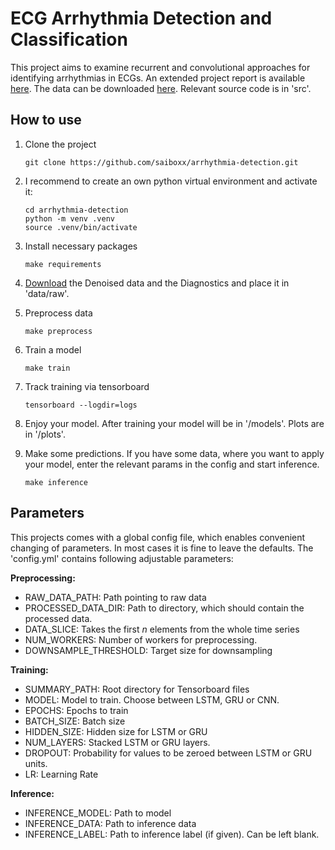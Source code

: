 # ECG Arrhythmia Detection and Classification

This project aims to examine recurrent and convolutional approaches for identifying arrhythmias in ECGs.
An extended project report is available [here](report/IAAML_arrythmia_detection.pdf). The data can be downloaded [here](https://figshare.com/collections/ChapmanECG/4560497/2).
Relevant source code is in 'src'.

## How to use

1. Clone the project
    ```
    git clone https://github.com/saiboxx/arrhythmia-detection.git
    ```
2. I recommend to create an own python virtual environment and activate it:
    ```
    cd arrhythmia-detection
    python -m venv .venv
    source .venv/bin/activate
    ```
3. Install necessary packages
    ```
    make requirements
    ```
4. [Download](https://figshare.com/collections/ChapmanECG/4560497/2) the Denoised data and the Diagnostics and place it in 'data/raw'.
3. Preprocess data
    ```
    make preprocess
    ```
3. Train a model
    ```
    make train
    ```
   
4. Track training via tensorboard
    ```
    tensorboard --logdir=logs
    ```
    
5. Enjoy your model. After training your model will be in '/models'. Plots are in '/plots'.
6. Make some predictions. If you have some data, where you want to apply your model, enter the relevant params in the config and start inference.
    ```
    make inference
    ```
   
 ## Parameters
 
 This projects comes with a global config file, which enables convenient changing of parameters. In most cases it is fine to leave the defaults.
 The 'config.yml' contains following adjustable parameters:
 
**Preprocessing:**
 - RAW_DATA_PATH: Path pointing to raw data
 - PROCESSED_DATA_DIR: Path to directory, which should contain the processed data.
 - DATA_SLICE: Takes the first _n_ elements from the whole time series
 - NUM_WORKERS: Number of workers for preprocessing.
 - DOWNSAMPLE_THRESHOLD: Target size for downsampling

**Training:**

 - SUMMARY_PATH: Root directory for Tensorboard files
 - MODEL: Model to train. Choose between LSTM, GRU or CNN.
 - EPOCHS: Epochs to train
 - BATCH_SIZE: Batch size
 - HIDDEN_SIZE: Hidden size for LSTM or GRU
 - NUM_LAYERS: Stacked LSTM or GRU layers.
 - DROPOUT: Probability for values to be zeroed between LSTM or GRU units.
 - LR: Learning Rate

**Inference:**
 - INFERENCE_MODEL: Path to model
 - INFERENCE_DATA: Path to inference data
 - INFERENCE_LABEL: Path to inference label (if given). Can be left blank.

